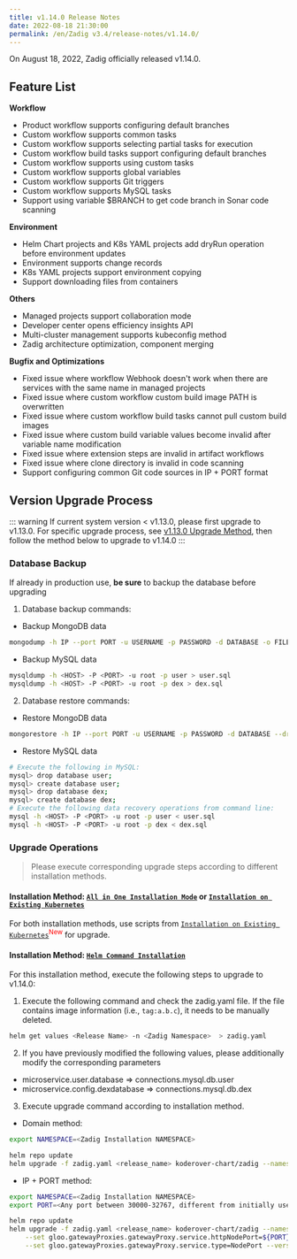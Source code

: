 ```yaml
---
title: v1.14.0 Release Notes
date: 2022-08-18 21:30:00
permalink: /en/Zadig v3.4/release-notes/v1.14.0/
---
```


On August 18, 2022, Zadig officially released v1.14.0.

## Feature List

**Workflow**

- Product workflow supports configuring default branches
- Custom workflow supports common tasks
- Custom workflow supports selecting partial tasks for execution
- Custom workflow build tasks support configuring default branches
- Custom workflow supports using custom tasks
- Custom workflow supports global variables
- Custom workflow supports Git triggers
- Custom workflow supports MySQL tasks
- Support using variable $BRANCH to get code branch in Sonar code scanning

**Environment**

- Helm Chart projects and K8s YAML projects add dryRun operation before environment updates
- Environment supports change records
- K8s YAML projects support environment copying
- Support downloading files from containers

**Others**

- Managed projects support collaboration mode
- Developer center opens efficiency insights API
- Multi-cluster management supports kubeconfig method
- Zadig architecture optimization, component merging

**Bugfix and Optimizations**

- Fixed issue where workflow Webhook doesn't work when there are services with the same name in managed projects
- Fixed issue where custom workflow custom build image PATH is overwritten
- Fixed issue where custom workflow build tasks cannot pull custom build images
- Fixed issue where custom build variable values become invalid after variable name modification
- Fixed issue where extension steps are invalid in artifact workflows
- Fixed issue where clone directory is invalid in code scanning
- Support configuring common Git code sources in IP + PORT format

## Version Upgrade Process
::: warning
If current system version < v1.13.0, please first upgrade to v1.13.0. For specific upgrade process, see [v1.13.0 Upgrade Method](/Zadig%20v2.2.0/release-notes/v1.13.0/#版本升级过程), then follow the method below to upgrade to v1.14.0
:::

### Database Backup
If already in production use, **be sure** to backup the database before upgrading
1. Database backup commands:
- Backup MongoDB data
```bash
mongodump -h IP --port PORT -u USERNAME -p PASSWORD -d DATABASE -o FILE_PATH
```
- Backup MySQL data
```bash
mysqldump -h <HOST> -P <PORT> -u root -p user > user.sql
mysqldump -h <HOST> -P <PORT> -u root -p dex > dex.sql
```
2. Database restore commands:
- Restore MongoDB data
```bash
mongorestore -h IP --port PORT -u USERNAME -p PASSWORD -d DATABASE --drop FILE_PATH
```
- Restore MySQL data
```bash
# Execute the following in MySQL:
mysql> drop database user;
mysql> create database user;
mysql> drop database dex;
mysql> create database dex;
# Execute the following data recovery operations from command line:
mysql -h <HOST> -P <PORT> -u root -p user < user.sql
mysql -h <HOST> -P <PORT> -u root -p dex < dex.sql
```

### Upgrade Operations

> Please execute corresponding upgrade steps according to different installation methods.

#### Installation Method: [`All in One Installation Mode`](/Zadig%20v2.2.0/install/all-in-one/) or [`Installation on Existing Kubernetes`](/Zadig%20v2.2.0/install/install-on-k8s/)

For both installation methods, use scripts from [`Installation on Existing Kubernetes`](/Zadig%20v2.2.0/install/install-on-k8s/)<sup style='color: red'>New</sup> for upgrade.

#### Installation Method: [`Helm Command Installation`](/Zadig%20v2.2.0/install/helm-deploy/)
For this installation method, execute the following steps to upgrade to v1.14.0:

1. Execute the following command and check the zadig.yaml file. If the file contains image information (i.e., `tag:a.b.c`), it needs to be manually deleted.

```bash
helm get values <Release Name> -n <Zadig Namespace>  > zadig.yaml
```

2. If you have previously modified the following values, please additionally modify the corresponding parameters
- microservice.user.database  =>   connections.mysql.db.user
- microservice.config.dexdatabase => connections.mysql.db.dex


3. Execute upgrade command according to installation method.

- Domain method:

```bash
export NAMESPACE=<Zadig Installation NAMESPACE>

helm repo update
helm upgrade -f zadig.yaml <release_name> koderover-chart/zadig --namespace ${NAMESPACE} --version=1.14.0
```

- IP + PORT method:

```bash
export NAMESPACE=<Zadig Installation NAMESPACE>
export PORT=<Any port between 30000-32767, different from initially used port>

helm repo update
helm upgrade -f zadig.yaml <release_name> koderover-chart/zadig --namespace ${NAMESPACE} \
    --set gloo.gatewayProxies.gatewayProxy.service.httpNodePort=${PORT} \
    --set gloo.gatewayProxies.gatewayProxy.service.type=NodePort --version=1.14.0
```
